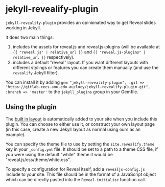 # jekyll-revealify-plugin

`jekyll-revealify-plugin` provides an opinionated way to get Reveal slides
working in Jekyll.

It does two main things:

1. includes the assets for reveal.js and reveal.js-plugins (will be available
   at `{{ "reveal.js" | relative_url }}` and `{{ "reveal.js-plugins" |
   relative_url }}` respectively).
2. includes a default "reveal" layout. If you want different layouts with
   different stylings or features you can create them manually (and use the
   `revealify` Jekyll filter).

You can install it by adding `gem "jekyll-revealify-plugin", :git =>
"https://gitlab.cecs.anu.edu.au/lucy/jekyll-revealify-plugin.git", :branch =>
'master'` to the `jekyll_plugins` group in your Gemfile.

## Using the plugin

The [built in layout](_layouts/reveal.html) is automatically added to your site
when you include this plugin. You can choose to either use it, or construct
your own layout page (in this case, create a new Jekyll layout as normal using
ours as an example).

You can specify the theme file to use by setting the `site.revealify.theme` key
in your `_config.yml` file. It should be set to a path to a theme CSS file, if
you were using the default "white" theme it would be
"reveal.js/css/theme/white.css".

To specify a configuration for Reveal itself, add a `revealjs-config.js`
include to your site. This file should be in the format of a JavaScript object
which can be directly pasted into the `Reveal.initialize` function call.
